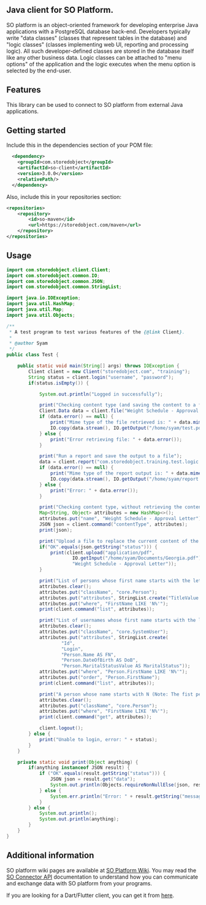 ## Java client for SO Platform.  
  
SO platform is an object-oriented framework for developing enterprise Java applications with a PostgreSQL database
back-end. Developers typically write "data classes" (classes that represent tables in the database) and
"logic classes" (classes implementing web UI, reporting and processing logic). All such developer-defined classes are
stored in the database itself like any other business data. Logic classes can be attached to "menu options" of the
application and the logic executes when the menu option is selected by the end-user.  

## Features

This library can be used to connect to SO platform from external Java applications.
## Getting started

Include this in the dependencies section of your POM file:
```xml
  <dependency>
    <groupId>com.storedobject</groupId>
    <artifactId>so-client</artifactId>
    <version>3.0.0</version>
    <relativePath/>
  </dependency>
```
Also, include this in your repositories section:
```xml
<repositories>
    <repository>
        <id>so-maven</id>
        <url>https://storedobject.com/maven</url>
    </repository>
</repositories>
```

## Usage

```java
import com.storedobject.client.Client;
import com.storedobject.common.IO;
import com.storedobject.common.JSON;
import com.storedobject.common.StringList;

import java.io.IOException;
import java.util.HashMap;
import java.util.Map;
import java.util.Objects;

/**
 * A test program to test various features of the {@link Client}.
 *
 * @author Syam
 */
public class Test {

    public static void main(String[] args) throws IOException {
        Client client = new Client("storedobject.com", "training");
        String status = client.login("username", "password");
        if(status.isEmpty()) {

            System.out.println("Logged in successfully");

            print("Checking content type (and saving the content to a file)");
            Client.Data data = client.file("Weight Schedule - Approval Letter");
            if (data.error() == null) {
                print("Mime type of the file retrieved is: " + data.mimeType());
                IO.copy(data.stream(), IO.getOutput("/home/syam/test.pdf"), true);
            } else {
                print("Error retrieving file: " + data.error());
            }

            print("Run a report and save the output to a file");
            data = client.report("com.storedobject.training.test.logic.TestReport");
            if (data.error() == null) {
                print("Mime type of the report output is: " + data.mimeType());
                IO.copy(data.stream(), IO.getOutput("/home/syam/report.pdf"), true);
            } else {
                print("Error: " + data.error());
            }

            print("Checking content type, without retrieving the content");
            Map<String, Object> attributes = new HashMap<>();
            attributes.put("name", "Weight Schedule - Approval Letter");
            JSON json = client.command("contentType", attributes);
            print(json);

            print("Upload a file to replace the current content of the one retrieved now");
            if("OK".equals(json.getString("status"))) {
                print(client.upload("application/pdf",
                        IO.getInput("/home/syam/Documents/Georgia.pdf"),
                        "Weight Schedule - Approval Letter"));
            }

            print("List of persons whose first name starts with the letter N");
            attributes.clear();
            attributes.put("className", "core.Person");
            attributes.put("attributes", StringList.create("TitleValue AS Title", "FirstName", "DateOfBirth"));
            attributes.put("where", "FirstName LIKE 'N%'");
            print(client.command("list", attributes));

            print("List of usernames whose first name starts with the letter N");
            attributes.clear();
            attributes.put("className", "core.SystemUser");
            attributes.put("attributes", StringList.create(
                    "Id",
                    "Login",
                    "Person.Name AS FN",
                    "Person.DateOfBirth AS DoB",
                    "Person.MaritalStatusValue AS MaritalStatus"));
            attributes.put("where", "Person.FirstName LIKE 'N%'");
            attributes.put("order", "Person.FirstName");
            print(client.command("list", attributes));

            print("A person whose name starts with N (Note: The fist person found is returned)");
            attributes.clear();
            attributes.put("className", "core.Person");
            attributes.put("where", "FirstName LIKE 'N%'");
            print(client.command("get", attributes));

            client.logout();
        } else {
            print("Unable to login, error: " + status);
        }
    }

    private static void print(Object anything) {
        if(anything instanceof JSON result) {
            if ("OK".equals(result.getString("status"))) {
                JSON json = result.get("data");
                System.out.println(Objects.requireNonNullElse(json, result).toPrettyString());
            } else {
                System.err.println("Error: " + result.getString("message"));
            }
        } else {
            System.out.println();
            System.out.println(anything);
        }
    }
}
```
## Additional information

SO platform wiki pages are available at [SO Platform Wiki](https://github.com/syampillai/SOTraining/wiki).
You may read the [SO Connector API](https://github.com/syampillai/SOTraining/wiki/8900.-SO-Connector-API)
documentation to understand how you can communicate and exchange data with SO platform from your programs.

If you are looking for a Dart/Flutter client, you can get it from [here](https://pub.dev/packages/so).
